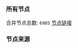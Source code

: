 ### 所有节点
合并节点总数: `6985`
[节点链接](https://github.com/rzhy1/33/raw/master/sub/sub_merge_base64.txt)

### 节点来源
